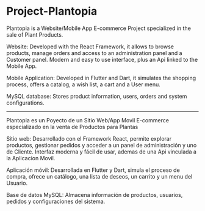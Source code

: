 # Project-Plantopia
Plantopia is a Website/Mobile App E-commerce Project specialized in the sale of Plant Products.

Website:
Developed with the React Framework, it allows to browse products, manage orders and access to an administration panel and a Customer panel.
Modern and easy to use interface, plus an Api linked to the Mobile App.

Mobile Application:
Developed in Flutter and Dart, it simulates the shopping process, offers a catalog, a wish list, a cart and a User menu.

MySQL database:
Stores product information, users, orders and system configurations.
__________________________________________________________________________________________________________________________________________

Plantopia es un Poyecto de un Sitio Web/App Movil E-commerce especializado en la venta de Productos para Plantas

Sitio web:
Desarrollado con el Framework React, permite explorar productos, gestionar pedidos y acceder a un panel de administración y uno de Cliente.
Interfaz moderna y fácil de usar, ademas de una Api vinculada a la Aplicacion Movil.

Aplicación móvil:
Desarrollada en Flutter y Dart, simula el proceso de compra, ofrece un catálogo, una lista de deseos, un carrito y un menu del Usuario.

Base de datos MySQL:
Almacena información de productos, usuarios, pedidos y configuraciones del sistema.



